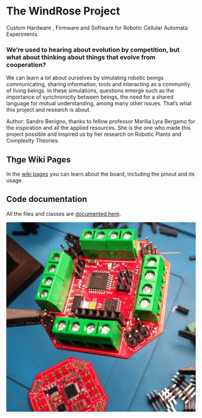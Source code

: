 # The WindRose Project
Custom Hardware , Firmware and Software for Robotic Cellular Automata Experiments.

### We’re used to hearing about evolution by competition, but what about thinking about things that evolve from cooperation?
<p>We can learn a lot about ourselves by simulating robotic beings communicating, sharing information, tools and interacting as a community of living beings. In these simulations, questions emerge such as the importance of synchronicity between beings, the need for a shared language for mutual understanding, among many other issues. That’s what this project and research is about.</p>

<p>Author: Sandro Benigno, thanks to fellow professor Marilia Lyra Bergamo for the inspiration and all the applied resources. 
She is the one who made this project possible and inspired us by her research on Robotic Plants and Complexity Theories.</p>

## Thge Wiki Pages

<p>In the <a href="https://github.com/sandrobenigno/WindRose/wiki">wiki pages</a> you can learn about the board, including the pinout and its usage.</p>

## Code documentation
All the files and classes are <a target="_blank" rel="noopener noreferrer" href="https://sandrobenigno.github.io/WindRose/html/index.html">documented here</a>.

<p><img src="docs/images/wr_board.jpg"></p>
